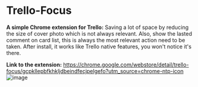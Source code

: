 # Trello-Focus

**A simple Chrome extension for Trello:**
Saving a lot of space by reducing the size of cover photo which is not always relevant. Also, show the lasted comment on card list, this is always the most relevant action need to be taken. After install, it works like Trello native features, you won't notice it's there.

**Link to the extension:**
https://chrome.google.com/webstore/detail/trello-focus/gcpkllepbfkhkljdbeindfecjpelgefo?utm_source=chrome-ntp-icon
![image](https://user-images.githubusercontent.com/6711875/78466443-5b764c80-772b-11ea-8d09-73141b68db9f.png)
